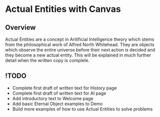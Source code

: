 # Actual Entities with Canvas

## Overview

Actual Entities are a concept in Aritificial Intelligence theory which stems from the philosophical work of Alfred North Whitehead. They are objects which observe the entire universe before their next action is decided and they become a new actual entity. This will be explained in much further detail when the written copy is complete.

## !TODO

* Complete first draft of written text for History page
* Complete first draft of written text for AI page
* Add introductory text to Welcome page
* Add basic Eternal Object examples to Demo
* Build more examples of how to use Actual Entities to solve problems